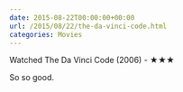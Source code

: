 ```yaml
---
date: 2015-08-22T00:00:00+00:00
url: /2015/08/22/the-da-vinci-code.html
categories: Movies
---
```

Watched The Da Vinci Code (2006) - ★★★

So so good.



